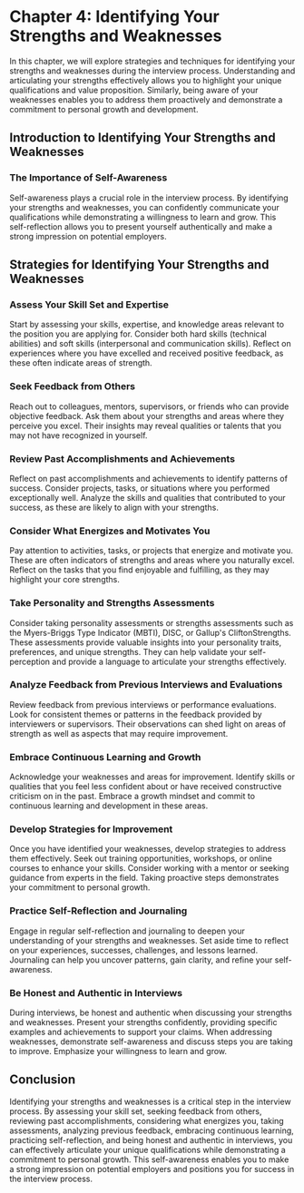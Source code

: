 Chapter 4: Identifying Your Strengths and Weaknesses
====================================================

In this chapter, we will explore strategies and techniques for identifying your strengths and weaknesses during the interview process. Understanding and articulating your strengths effectively allows you to highlight your unique qualifications and value proposition. Similarly, being aware of your weaknesses enables you to address them proactively and demonstrate a commitment to personal growth and development.

Introduction to Identifying Your Strengths and Weaknesses
---------------------------------------------------------

### The Importance of Self-Awareness

Self-awareness plays a crucial role in the interview process. By identifying your strengths and weaknesses, you can confidently communicate your qualifications while demonstrating a willingness to learn and grow. This self-reflection allows you to present yourself authentically and make a strong impression on potential employers.

Strategies for Identifying Your Strengths and Weaknesses
--------------------------------------------------------

### Assess Your Skill Set and Expertise

Start by assessing your skills, expertise, and knowledge areas relevant to the position you are applying for. Consider both hard skills (technical abilities) and soft skills (interpersonal and communication skills). Reflect on experiences where you have excelled and received positive feedback, as these often indicate areas of strength.

### Seek Feedback from Others

Reach out to colleagues, mentors, supervisors, or friends who can provide objective feedback. Ask them about your strengths and areas where they perceive you excel. Their insights may reveal qualities or talents that you may not have recognized in yourself.

### Review Past Accomplishments and Achievements

Reflect on past accomplishments and achievements to identify patterns of success. Consider projects, tasks, or situations where you performed exceptionally well. Analyze the skills and qualities that contributed to your success, as these are likely to align with your strengths.

### Consider What Energizes and Motivates You

Pay attention to activities, tasks, or projects that energize and motivate you. These are often indicators of strengths and areas where you naturally excel. Reflect on the tasks that you find enjoyable and fulfilling, as they may highlight your core strengths.

### Take Personality and Strengths Assessments

Consider taking personality assessments or strengths assessments such as the Myers-Briggs Type Indicator (MBTI), DISC, or Gallup's CliftonStrengths. These assessments provide valuable insights into your personality traits, preferences, and unique strengths. They can help validate your self-perception and provide a language to articulate your strengths effectively.

### Analyze Feedback from Previous Interviews and Evaluations

Review feedback from previous interviews or performance evaluations. Look for consistent themes or patterns in the feedback provided by interviewers or supervisors. Their observations can shed light on areas of strength as well as aspects that may require improvement.

### Embrace Continuous Learning and Growth

Acknowledge your weaknesses and areas for improvement. Identify skills or qualities that you feel less confident about or have received constructive criticism on in the past. Embrace a growth mindset and commit to continuous learning and development in these areas.

### Develop Strategies for Improvement

Once you have identified your weaknesses, develop strategies to address them effectively. Seek out training opportunities, workshops, or online courses to enhance your skills. Consider working with a mentor or seeking guidance from experts in the field. Taking proactive steps demonstrates your commitment to personal growth.

### Practice Self-Reflection and Journaling

Engage in regular self-reflection and journaling to deepen your understanding of your strengths and weaknesses. Set aside time to reflect on your experiences, successes, challenges, and lessons learned. Journaling can help you uncover patterns, gain clarity, and refine your self-awareness.

### Be Honest and Authentic in Interviews

During interviews, be honest and authentic when discussing your strengths and weaknesses. Present your strengths confidently, providing specific examples and achievements to support your claims. When addressing weaknesses, demonstrate self-awareness and discuss steps you are taking to improve. Emphasize your willingness to learn and grow.

Conclusion
----------

Identifying your strengths and weaknesses is a critical step in the interview process. By assessing your skill set, seeking feedback from others, reviewing past accomplishments, considering what energizes you, taking assessments, analyzing previous feedback, embracing continuous learning, practicing self-reflection, and being honest and authentic in interviews, you can effectively articulate your unique qualifications while demonstrating a commitment to personal growth. This self-awareness enables you to make a strong impression on potential employers and positions you for success in the interview process.
